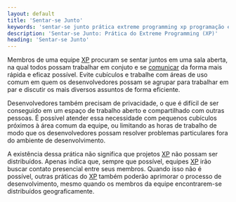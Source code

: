 ```yaml
---
layout: default
title: 'Sentar-se Junto'
keywords: 'sentar-se junto prática extreme programming xp programação extrema'
description: 'Sentar-se Junto: Prática do Extreme Programming (XP)'
heading: 'Sentar-se Junto'
---
```


Membros de uma equipe [XP][] procuram se sentar juntos em uma sala aberta, na qual todos possam trabalhar em conjuto e se [comunicar][c] da forma mais rápida e eficaz possível. Evite cubículos e trabalhe com áreas de uso comum em quem os desenvolvedores possam se agrupar para trabalhar em par e discutir os mais diversos assuntos de forma eficiente.

Desenvolvedores também precisam de privacidade, o que é difícil de ser conseguido em um espaço de trabalho aberto e compartilhado com outras pessoas. É possível atender essa necessidade com pequenos cubículos próximos à área comum da equipe, ou limitando as horas de trabalho de modo que os desenvolvedores possam resolver problemas particulares fora do ambiente de desenvolvimento.

A existência dessa prática não significa que projetos [XP][] não possam ser distribuídos. Apenas indica que, sempre que possível, equipes [XP][] irão buscar contato presencial entre seus membros. Quando isso não é possível, outras práticas do [XP][] também poderão aprimorar o processo de desenvolvimento, mesmo quando os membros da equipe encontrarem-se distribuídos geograficamente.

[c]:	/xp/valores/comunicacao
[XP]:	/xp